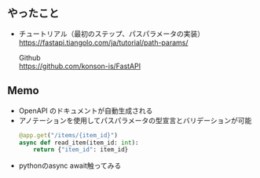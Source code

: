 ## やったこと
- チュートリアル（最初のステップ、パスパラメータの実装）<br>
https://fastapi.tiangolo.com/ja/tutorial/path-params/<br>

  Github<br>
  https://github.com/konson-is/FastAPI

## Memo
- OpenAPI のドキュメントが自動生成される
- アノテーションを使用してパスパラメータの型宣言とバリデーションが可能
  ```python
  @app.get("/items/{item_id}")
  async def read_item(item_id: int):
      return {"item_id": item_id}
  ```
- pythonのasync await触ってみる

